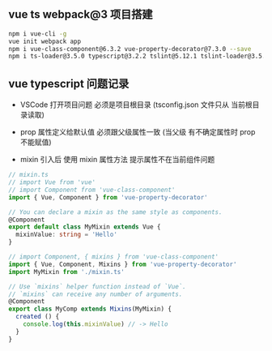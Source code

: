 
## vue ts webpack@3 项目搭建

```sh
npm i vue-cli -g
vue init webpack app
npm i vue-class-component@6.3.2 vue-property-decorator@7.3.0 --save
npm i ts-loader@3.5.0 typescript@3.2.2 tslint@5.12.1 tslint-loader@3.5.4 tslint-config-standard8.0.1 --save-dev
```

## vue typescript 问题记录

* VSCode 打开项目问题 必须是项目根目录 (tsconfig.json 文件只从 当前根目录读取)

* prop 属性定义给默认值 必须跟父级属性一致 (当父级 有不确定属性时 prop 不能赋值)

* mixin 引入后 使用 mixin 属性方法 提示属性不在当前组件问题

```ts
// mixin.ts
// import Vue from 'vue'
// import Component from 'vue-class-component'
import { Vue, Component } from 'vue-property-decorator'

// You can declare a mixin as the same style as components.
@Component
export default class MyMixin extends Vue {
  mixinValue: string = 'Hello'
}
```

```ts
// import Component, { mixins } from 'vue-class-component'
import { Vue, Component, Mixins } from 'vue-property-decorator'
import MyMixin from './mixin.ts'

// Use `mixins` helper function instead of `Vue`.
// `mixins` can receive any number of arguments.
@Component
export class MyComp extends Mixins(MyMixin) {
  created () {
    console.log(this.mixinValue) // -> Hello
  }
}
```
